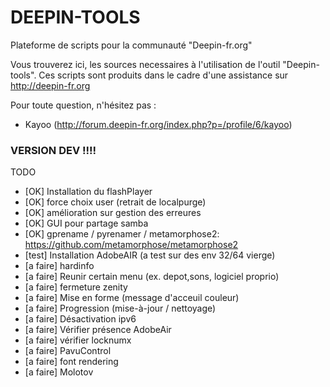 # DEEPIN-TOOLS
Plateforme de scripts pour la communauté "Deepin-fr.org"

Vous trouverez ici, les sources necessaires à l'utilisation de l'outil "Deepin-tools".
Ces scripts sont produits dans le cadre d'une assistance sur http://deepin-fr.org

Pour toute question, n'hésitez pas :
- Kayoo (http://forum.deepin-fr.org/index.php?p=/profile/6/kayoo)



### VERSION DEV !!!!


TODO
- [OK] Installation du flashPlayer 
- [OK] force choix user (retrait de localpurge)
- [OK] amélioration sur gestion des erreures
- [OK] GUI pour partage samba
- [OK] gprename / pyrenamer / metamorphose2: https://github.com/metamorphose/metamorphose2
- [test] Installation AdobeAIR (a test sur des env 32/64 vierge)
- [a faire] hardinfo
- [a faire] Reunir certain menu (ex. depot,sons, logiciel proprio)
- [a faire] fermeture zenity
- [a faire] Mise en forme (message d'acceuil couleur)
- [a faire] Progression (mise-à-jour / nettoyage)
- [a faire] Désactivation ipv6
- [a faire] Vérifier présence AdobeAir
- [a faire] vérifier locknumx
- [a faire] PavuControl
- [a faire] font rendering
- [a faire] Molotov
